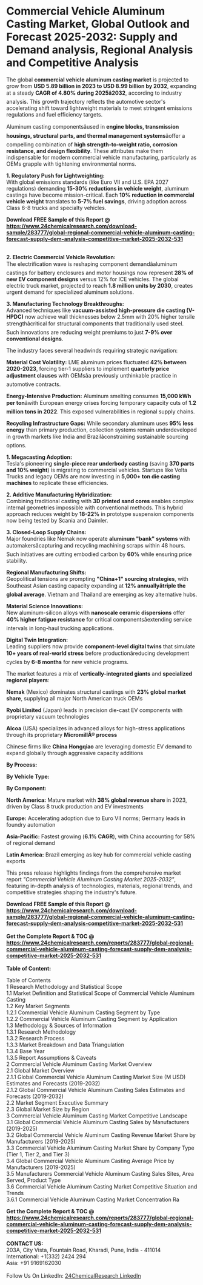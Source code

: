 <h1>Commercial Vehicle Aluminum Casting Market, Global Outlook and Forecast 2025-2032: Supply and Demand analysis, Regional Analysis and Competitive Analysis</h1><p>The global <strong>commercial vehicle aluminum casting market</strong> is projected to grow from <strong>USD 5.89 billion in 2023 to USD 8.99 billion by 2032</strong>, expanding at a steady <strong>CAGR of 4.80% during 2025â2032</strong>, according to industry analysis. This growth trajectory reflects the automotive sector's accelerating shift toward lightweight materials to meet stringent emissions regulations and fuel efficiency targets.</p><p>Aluminum casting componentsâused in <strong>engine blocks, transmission housings, structural parts, and thermal management systems</strong>âoffer a compelling combination of <strong>high strength-to-weight ratio, corrosion resistance, and design flexibility</strong>. These attributes make them indispensable for modern commercial vehicle manufacturing, particularly as OEMs grapple with tightening environmental norms.</p><p><strong>1. Regulatory Push for Lightweighting:</strong><br>
With global emissions standards (like Euro VII and U.S. EPA 2027 regulations) demanding <strong>15-30% reductions in vehicle weight</strong>, aluminum castings have become mission-critical. Each <strong>10% reduction in commercial vehicle weight</strong> translates to <strong>5-7% fuel savings</strong>, driving adoption across Class 6-8 trucks and specialty vehicles.</p><div><b>Download FREE Sample of this Report @ 
            <a href="https://www.24chemicalresearch.com/download-sample/283777/global-regional-commercial-vehicle-aluminum-casting-forecast-supply-dem-analysis-competitive-market-2025-2032-531">
            https://www.24chemicalresearch.com/download-sample/283777/global-regional-commercial-vehicle-aluminum-casting-forecast-supply-dem-analysis-competitive-market-2025-2032-531</a></b></div><br><p><strong>2. Electric Commercial Vehicle Revolution:</strong><br>
The electrification wave is reshaping component demandâaluminum castings for battery enclosures and motor housings now represent <strong>28% of new EV component designs</strong> versus 12% for ICE vehicles. The global electric truck market, projected to reach <strong>1.8 million units by 2030</strong>, creates urgent demand for specialized aluminum solutions.</p><p><strong>3. Manufacturing Technology Breakthroughs:</strong><br>
Advanced techniques like <strong>vacuum-assisted high-pressure die casting (V-HPDC)</strong> now achieve wall thicknesses below 2.5mm with 20% higher tensile strengthâcritical for structural components that traditionally used steel. Such innovations are reducing weight premiums to just <strong>7-9% over conventional designs</strong>.</p><p>The industry faces several headwinds requiring strategic navigation:</p><p><strong>Material Cost Volatility:</strong> LME aluminum prices fluctuated <strong>42% between 2020-2023</strong>, forcing tier-1 suppliers to implement <strong>quarterly price adjustment clauses</strong> with OEMsâa previously unthinkable practice in automotive contracts.</p><p><strong>Energy-Intensive Production:</strong> Aluminum smelting consumes <strong>15,000 kWh per ton</strong>âwith European energy crises forcing temporary capacity cuts of <strong>1.2 million tons in 2022</strong>. This exposed vulnerabilities in regional supply chains.</p><p><strong>Recycling Infrastructure Gaps:</strong> While secondary aluminum uses <strong>95% less energy</strong> than primary production, collection systems remain underdeveloped in growth markets like India and Brazilâconstraining sustainable sourcing options.</p><p><strong>1. Megacasting Adoption:</strong><br>
Tesla's pioneering <strong>single-piece rear underbody casting</strong> (saving <strong>370 parts and 10% weight</strong>) is migrating to commercial vehicles. Startups like Volta Trucks and legacy OEMs are now investing in <strong>5,000+ ton die casting machines</strong> to replicate these efficiencies.</p><p><strong>2. Additive Manufacturing Hybridization:</strong><br>
Combining traditional casting with <strong>3D printed sand cores</strong> enables complex internal geometries impossible with conventional methods. This hybrid approach reduces weight by <strong>18-22%</strong> in prototype suspension components now being tested by Scania and Daimler.</p><p><strong>3. Closed-Loop Supply Chains:</strong><br>
Major foundries like Nemak now operate <strong>aluminum "bank" systems</strong> with automakersâcapturing and recycling machining scraps within 48 hours. Such initiatives are cutting embodied carbon by <strong>60%</strong> while ensuring price stability.</p><p><strong>Regional Manufacturing Shifts:</strong><br>
	Geopolitical tensions are prompting <strong>"China+1" sourcing strategies</strong>, with Southeast Asian casting capacity expanding at <strong>12% annuallyâtriple the global average</strong>. Vietnam and Thailand are emerging as key alternative hubs.</p><p><strong>Material Science Innovations:</strong><br>
	New aluminum-silicon alloys with <strong>nanoscale ceramic dispersions</strong> offer <strong>40% higher fatigue resistance</strong> for critical componentsâextending service intervals in long-haul trucking applications.</p><p><strong>Digital Twin Integration:</strong><br>
	Leading suppliers now provide <strong>component-level digital twins</strong> that simulate <strong>10+ years of real-world stress</strong> before productionâreducing development cycles by <strong>6-8 months</strong> for new vehicle programs.</p><p>The market features a mix of <strong>vertically-integrated giants</strong> and <strong>specialized regional players</strong>:</p><p><strong>Nemak</strong> (Mexico) dominates structural castings with <strong>23% global market share</strong>, supplying all major North American truck OEMs</p><p><strong>Ryobi Limited</strong> (Japan) leads in precision die-cast EV components with proprietary vacuum technologies</p><p><strong>Alcoa</strong> (USA) specializes in advanced alloys for high-stress applications through its proprietary <strong>MicromillÂ® process</strong></p><p>Chinese firms like <strong>China Hongqiao</strong> are leveraging domestic EV demand to expand globally through aggressive capacity additions</p><p><strong>By Process:</strong></p><p><strong>By Vehicle Type:</strong></p><p><strong>By Component:</strong></p><p><strong>North America:</strong> Mature market with <strong>38% global revenue share</strong> in 2023, driven by Class 8 truck production and EV investments</p><p><strong>Europe:</strong> Accelerating adoption due to Euro VII norms; Germany leads in foundry automation</p><p><strong>Asia-Pacific:</strong> Fastest growing (<strong>6.1% CAGR</strong>), with China accounting for 58% of regional demand</p><p><strong>Latin America:</strong> Brazil emerging as key hub for commercial vehicle casting exports</p><p>This press release highlights findings from the comprehensive market report <em>"Commercial Vehicle Aluminum Casting Market 2025-2032"</em>, featuring in-depth analysis of technologies, materials, regional trends, and competitive strategies shaping the industry's future.</p><div><b>Download FREE Sample of this Report @ 
            <a href="https://www.24chemicalresearch.com/download-sample/283777/global-regional-commercial-vehicle-aluminum-casting-forecast-supply-dem-analysis-competitive-market-2025-2032-531">
            https://www.24chemicalresearch.com/download-sample/283777/global-regional-commercial-vehicle-aluminum-casting-forecast-supply-dem-analysis-competitive-market-2025-2032-531</a></b></div><br><div><b>Get the Complete Report & TOC @ 
            <a href="https://www.24chemicalresearch.com/reports/283777/global-regional-commercial-vehicle-aluminum-casting-forecast-supply-dem-analysis-competitive-market-2025-2032-531">
            https://www.24chemicalresearch.com/reports/283777/global-regional-commercial-vehicle-aluminum-casting-forecast-supply-dem-analysis-competitive-market-2025-2032-531</a></b></div><br>
            <b>Table of Content:</b><p>Table of Contents<br />
1 Research Methodology and Statistical Scope<br />
1.1 Market Definition and Statistical Scope of Commercial Vehicle Aluminum Casting<br />
1.2 Key Market Segments<br />
1.2.1 Commercial Vehicle Aluminum Casting Segment by Type<br />
1.2.2 Commercial Vehicle Aluminum Casting Segment by Application<br />
1.3 Methodology & Sources of Information<br />
1.3.1 Research Methodology<br />
1.3.2 Research Process<br />
1.3.3 Market Breakdown and Data Triangulation<br />
1.3.4 Base Year<br />
1.3.5 Report Assumptions & Caveats<br />
2 Commercial Vehicle Aluminum Casting Market Overview<br />
2.1 Global Market Overview<br />
2.1.1 Global Commercial Vehicle Aluminum Casting Market Size (M USD) Estimates and Forecasts (2019-2032)<br />
2.1.2 Global Commercial Vehicle Aluminum Casting Sales Estimates and Forecasts (2019-2032)<br />
2.2 Market Segment Executive Summary<br />
2.3 Global Market Size by Region<br />
3 Commercial Vehicle Aluminum Casting Market Competitive Landscape<br />
3.1 Global Commercial Vehicle Aluminum Casting Sales by Manufacturers (2019-2025)<br />
3.2 Global Commercial Vehicle Aluminum Casting Revenue Market Share by Manufacturers (2019-2025)<br />
3.3 Commercial Vehicle Aluminum Casting Market Share by Company Type (Tier 1, Tier 2, and Tier 3)<br />
3.4 Global Commercial Vehicle Aluminum Casting Average Price by Manufacturers (2019-2025)<br />
3.5 Manufacturers Commercial Vehicle Aluminum Casting Sales Sites, Area Served, Product Type<br />
3.6 Commercial Vehicle Aluminum Casting Market Competitive Situation and Trends<br />
3.6.1 Commercial Vehicle Aluminum Casting Market Concentration Ra</p><div><b>Get the Complete Report & TOC @ 
            <a href="https://www.24chemicalresearch.com/reports/283777/global-regional-commercial-vehicle-aluminum-casting-forecast-supply-dem-analysis-competitive-market-2025-2032-531">
            https://www.24chemicalresearch.com/reports/283777/global-regional-commercial-vehicle-aluminum-casting-forecast-supply-dem-analysis-competitive-market-2025-2032-531</a></b></div><br><b>CONTACT US:</b><br>
            203A, City Vista, Fountain Road, Kharadi, Pune, India - 411014<br>
            International: +1(332) 2424 294<br>
            Asia: +91 9169162030 <br><br>
            Follow Us On LinkedIn: <a href="https://www.linkedin.com/company/24chemicalresearch/">24ChemicalResearch LinkedIn</a>